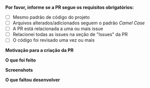 **Por favor, informe se a PR segue os requisitos obrigatórios:**
<!--- Exemplo checkbox marcado: - [x] -->


- [ ] Mesmo padrão de código do projeto
- [ ] Arquivos alterados/adicionados seguem o padrão _Camel Case_
- [ ] A PR está relacionada a uma ou mais issue
- [ ] Relacionei todas as issues na seção de "Issues" da PR 
- [ ] O código foi revisado uma vez ou mais

**Motivação para a criação da PR**
<!---Descreva de maneira clara e concisa a motivação para a criação da PR na linha abaixo.-->


**O que foi feito**
<!---
  Se muita coisa foi feita, por favor resumir na linha abaixo.
  Exemplo:
    - Um açaí no capricho
    - Uma landing page
    - Um som que te faz dançar
-->


**Screenshots**
<!---
  REMOVER CASO NÃO USE.
  Se possível, adicionar imagens que ilustram o que foi desenvolvido.
-->


**O que faltou desenvolver**
<!---
  REMOVER CASO NÃO USE.
  Descreva alguns pontos que podem ser desenvolvidos com relação a PR.
-->
